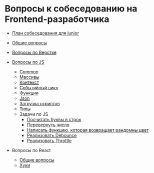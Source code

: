 # Вопросы к собеседованию на Frontend-разработчика

* [План собеседования для junior](junior-interview.md)

* [Общие вопросы](common-questions.md)
* [Вопросы по Верстке](layout-questions.md)
* [Вопросы по JS](js/js-questions.md)
    * [Common](js/common.md)
    * [Массивы](js/arrays.md)
    * [Контекст](js/context.md)
    * [Событийный цикл](js/event-loop.md)
    * [Функции](js/function.md)
    * [Json](js/json.md)
    * [Загрузка скриптов](js/loading.md)
    * [Типы](js/types.md)
    * Задачи по JS
        * [Посчитать буквы в строк](js/tasks/count-letters.md)
        * [Перевернуть число](js/tasks/revert-number.md)
        * [Написать функцию, которая возвращает рандомны цвет](js/tasks/get-random-color.md)
        * [Реализовать Debounce](js/tasks/debounce.md)
        * [Реализовать Throttle](js/tasks/throttle.md)
* Вопросы по React
    * [Общие вопросы](react/common.md)
    * [Хуки](react/hooks.md)
